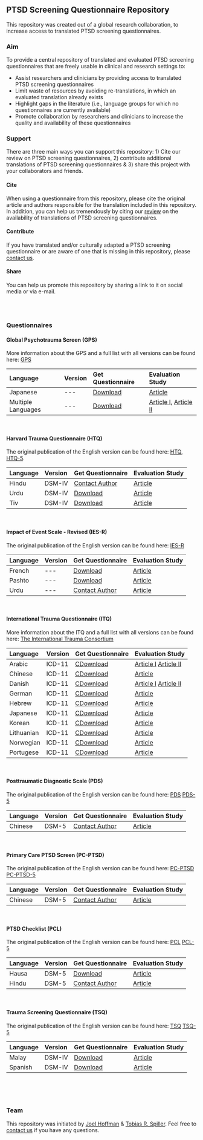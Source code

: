 
## PTSD Screening Questionnaire Repository

This repository was created out of a global research collaboration, to increase access to translated PTSD screening questionnaires. 

### Aim
To provide a central repository of translated and evaluated PTSD screening questionnaires that are freely usable in clinical and research settings to:

-	Assist researchers and clinicians by providing access to translated PTSD screening questionnaires
- Limit waste of resources by avoiding re-translations, in which an evaluated translation already exists
- Highlight gaps in the literature (i.e., language groups for which no questionnaires are currently available) 
- Promote collaboration by researchers and clinicians to increase the quality and availability of these questionnaires 

### Support
There are three main ways you can support this repository: 1) Cite our review  on PTSD screening questionnaires, 2) contribute additional translations of PTSD screening questionnaires & 3) share this project with your collaborators and friends.

#### Cite
When using a questionnaire from this repository, please cite the original article and authors responsible for the translation included in this repository. In addition, you can help us tremendously by citing our [review](ADD) on the availability of translations of PTSD screening questionnaires.

#### Contribute
If you have translated and/or culturally adapted a PTSD screening questionnaire or are aware of one that is missing in this repository, please [contact us](mailto:tobias.spiller@yale.edu).

#### Share
You can help us promote this repository by sharing a link to it on social media or via e-mail.

<br />
<br />

### Questionnaires
#### Global Psychotrauma Screen (GPS)
More information about the GPS and a full list with all versions can be found here: [GPS](https://de.global-psychotrauma.net/gps) 

| Language | Version | Get Questionnaire | Evaluation Study |
| :--- | :--- | :--- |  :--- |
| Japanese  | --- | [Download](https://de.global-psychotrauma.net/_files/ugd/893421_4f9d81b41cc7461a94b6128f09f5b28d.pdf) | [Article](https://www.tandfonline.com/doi/full/10.1080/20008198.2020.1810893) | 
| Multiple Languages  | --- | [Download](https://de.global-psychotrauma.net/gps) | [Article I](https://www.tandfonline.com/doi/full/10.1080/20008198.2020.1752504), [Article II](https://www.tandfonline.com/doi/full/10.1080/20008198.2021.1929754)| 
<br />


#### Harvard Trauma Questionnaire (HTQ)
The original publication of the English version can be found here: [HTQ](https://www.thelancet.com/journals/langlo/article/PIIS2214-109X(14)70196-2/fulltext), 
[HTQ-5](https://www.thelancet.com/journals/langlo/article/PIIS2214-109X(14)70196-2/fulltext).

| Language | Version | Get Questionnaire | Evaluation Study |
| :--- | :--- | :--- |  :--- |
| Hindu  | DSM-IV | [Contact Author](mailto:apatel@hsph.harvard.edu) | [Article](https://bmcwomenshealth.biomedcentral.com/articles/10.1186/s12905-022-01595-3) | 
| Urdu  | DSM-IV | [Download](https://osf.io/kwazs/) | [Article](https://journals.sagepub.com/doi/abs/10.1177/1363461518764487) | 
| Tiv  | DSM-IV | [Download](https://osf.io/ghcs8/) | [Article](https://www.tandfonline.com/doi/abs/10.1080/10615806.2017.1361936?journalCode=gasc20) | 

<br />


#### Impact of Event Scale - Revised (IES-R)
The original publication of the English version can be found here: [IES-R](https://www.thelancet.com/journals/langlo/article/PIIS2214-109X(14)70196-2/fulltext)

| Language | Version | Get Questionnaire | Evaluation Study |
| :--- | :--- | :--- |  :--- |
| French  | --- | [Download](https://journals.sagepub.com/doi/10.1177/070674370304800111?url_ver=Z39.88-2003&rfr_id=ori:rid:crossref.org&rfr_dat=cr_pub%20%200pubmed) | [Article](https://journals.sagepub.com/doi/10.1177/070674370304800111?url_ver=Z39.88-2003&rfr_id=ori:rid:crossref.org&rfr_dat=cr_pub%20%200pubmed) | 
| Pashto  | --- | [Download](https://osf.io/7q5my/) | [Article](https://www.asian-nursingresearch.com/article/S1976-1317(09)60020-7/pdf) | 
| Urdu  | --- | [Contact Author](mailto:Saleem.Tareen@northerntrust.hscni.net) | [Article](https://www.cambridge.org/core/journals/international-psychiatry/article/evaluation-of-an-urdu-version-of-the-impact-of-event-scale-revised/2CA3BF61B194F40F6C301ED8BF754FA6) | 

<br />


#### International Trauma Questionnaire (ITQ)
More information about the ITQ and a full list with all versions can be found here: [The International Trauma Consortium](https://www.traumameasuresglobal.com/itq) 

| Language | Version | Get Questionnaire | Evaluation Study |
| :--- | :--- | :--- |  :--- |
| Arabic | ICD-11 | [CDownload](https://www.traumameasuresglobal.com/_files/ugd/be25b4_cd992d204d744075a1c4429842960e84.pdf) | [Article I](https://www.cambridge.org/core/journals/global-mental-health/article/are-posttraumatic-stress-disorder-ptsd-and-complexptsd-distinguishable-within-a-treatmentseeking-sample-of-syrian-refugees-living-in-lebanon/096B22F9FED4C03CF297234DBB09FF0F) [Article II](https://onlinelibrary.wiley.com/doi/10.1111/acps.12973)| 
| Chinese  | ICD-11 | [CDownload](https://www.traumameasuresglobal.com/_files/ugd/be25b4_fa9c5f4850c547769adca6e7a32334d5.pdf) | [Article](https://www.tandfonline.com/doi/full/10.1080/20008198.2019.1608718) | 
| Danish  | ICD-11 | [CDownload](https://www.traumameasuresglobal.com/_files/ugd/be25b4_90a72d644c484b4eae5be68e58b65747.pdf) | [Article I](https://www.tandfonline.com/doi/full/10.1080/20008198.2021.1880747)  [Article II](https://www.tandfonline.com/doi/full/10.1080/20008198.2021.1894806)| 
| German | ICD-11 | [CDownload](https://www.traumameasuresglobal.com/_files/ugd/be25b4_542119c23f904aaf845c32d8eeeca9c9.pdf) | [Article](https://cpe.psychopen.eu/index.php/cpe/article/view/5501) | 
| Hebrew | ICD-11 | [CDownload](https://www.traumameasuresglobal.com/_files/ugd/be25b4_05b0e197335a41f3a557944d05457956.pdf) | [Article](https://www.sciencedirect.com/science/article/abs/pii/S0887618517305145?via%3Dihub) | 
| Japanese  | ICD-11 | [CDownload](https://www.traumameasuresglobal.com/_files/ugd/be25b4_9a5566d81e9049babc47567e661beb41.pdf) | [Article](https://www.tandfonline.com/doi/full/10.1080/20008198.2020.1717826) | 
| Korean | ICD-11 | [CDownload](https://www.traumameasuresglobal.com/_files/ugd/be25b4_d3c6a6f7d3c34712bb5c512e57f18fa9.pdf) | [Article](https://www.tandfonline.com/doi/abs/10.1080/10615806.2020.1839889?journalCode=gasc20) | 
| Lithuanian  | ICD-11 | [CDownload](https://www.traumameasuresglobal.com/_files/ugd/be25b4_b16790b6ee004fd5a7f4f2ac894d631e.pdf) | [Article](https://www.tandfonline.com/doi/full/10.1080/20008198.2017.1414559) | 
| Norwegian | ICD-11 | [CDownload](https://www.traumameasuresglobal.com/_files/ugd/be25b4_57a917f1452c44b8befd196a4fd8f5dd.pdf) | [Article](https://www.tandfonline.com/doi/full/10.1080/20008198.2020.1796187) | 
| Portugese  | ICD-11 | [CDownload](https://www.traumameasuresglobal.com/_files/ugd/be25b4_5ee5a5239b2a42d29576743b7e3229ff.pdf) | [Article](https://www.scielo.br/j/spmj/a/SvKMPZc4yCh6mqnGNWKbgdN/?lang=en) | 

<br />


#### Posttraumatic Diagnostic Scale (PDS)
The original publication of the English version can be found here: [PDS](https://www.thelancet.com/journals/langlo/article/PIIS2214-109X(14)70196-2/fulltext)
[PDS-5](https://www.thelancet.com/journals/langlo/article/PIIS2214-109X(14)70196-2/fulltext)

| Language | Version | Get Questionnaire | Evaluation Study |
| :--- | :--- | :--- |  :--- |
| Chinese  | DSM-5 | [Contact Author](mailto:suyijen@ntu.edu.tw) | [Article](https://www.sciencedirect.com/science/article/abs/pii/S088761852030075X) | 

<br />


#### Primary Care PTSD Screen (PC-PTSD)
The original publication of the English version can be found here: [PC-PTSD](https://www.thelancet.com/journals/langlo/article/PIIS2214-109X(14)70196-2/fulltext)
[PC-PTSD-5](https://www.thelancet.com/journals/langlo/article/PIIS2214-109X(14)70196-2/fulltext)

| Language | Version | Get Questionnaire | Evaluation Study |
| :--- | :--- | :--- |  :--- |
| Chinese  | DSM-5 | [Contact Author](mailto:andyhwfung@gmail.com) | [Article](https://www.tandfonline.com/doi/full/10.1080/26408066.2019.1676858) | 

<br />


#### PTSD Checklist (PCL)
The original publication of the English version can be found here: [PCL](https://www.thelancet.com/journals/langlo/article/PIIS2214-109X(14)70196-2/fulltext)
[PCL-5](https://www.thelancet.com/journals/langlo/article/PIIS2214-109X(14)70196-2/fulltext)

| Language | Version | Get Questionnaire | Evaluation Study |
| :--- | :--- | :--- |  :--- |
| Hausa  | DSM-5 | [Download](https://osf.io/6bwau/) | [Article](https://link.springer.com/article/10.1007/s11469-021-00527-w) | 
| Hindu  | DSM-5 | [Contact Author](mailto:apatel@hsph.harvard.edu) | [Article](https://bmcwomenshealth.biomedcentral.com/articles/10.1186/s12905-022-01595-3) | 

<br />



#### Trauma Screening Questionnaire (TSQ)
The original publication of the English version can be found here: [TSQ](https://www.thelancet.com/journals/langlo/article/PIIS2214-109X(14)70196-2/fulltext)
[TSQ-5](https://www.thelancet.com/journals/langlo/article/PIIS2214-109X(14)70196-2/fulltext)

| Language | Version | Get Questionnaire | Evaluation Study |
| :--- | :--- | :--- |  :--- |
| Malay  | DSM-IV | [Download](https://d1wqtxts1xzle7.cloudfront.net/38374621/IMJ_2014_216536-8_TSQ-with-cover-page-v2.pdf?Expires=1654536053&Signature=a2-SGwSAu3CLtofzAI6fmzN9TovMFd91F5QWbLfywV~EZfj8ECOlLDW7ap4hPpY15QOK2xkcnu95dAnF6X1WjBvMmD1XSY3jFdFf4ObNoiehEZ17ocSe94BrkT4X5ockicoGWQQv1HnDT0VSNuMkR960QMXAmfhQnb4luOExcGgqeT37HhS39lhTfiOzCGepnEd1wvuzGFHUTyLrUlkndY~j4oToHfZiNqmYiCY8jFbF2Xv4zDIkiHP4Mdc92dX9A8vhB7aYTJbq4aTa3wSHmAKRotq3~0dzNyuN9RT~HTUY8RTUxwtvAqnZf0C5Ch9YSEOgITre1MeZ7Mq5VAY3tg__&Key-Pair-Id=APKAJLOHF5GGSLRBV4ZA) | [Article](https://d1wqtxts1xzle7.cloudfront.net/38374621/IMJ_2014_216536-8_TSQ-with-cover-page-v2.pdf?Expires=1654536053&Signature=a2-SGwSAu3CLtofzAI6fmzN9TovMFd91F5QWbLfywV~EZfj8ECOlLDW7ap4hPpY15QOK2xkcnu95dAnF6X1WjBvMmD1XSY3jFdFf4ObNoiehEZ17ocSe94BrkT4X5ockicoGWQQv1HnDT0VSNuMkR960QMXAmfhQnb4luOExcGgqeT37HhS39lhTfiOzCGepnEd1wvuzGFHUTyLrUlkndY~j4oToHfZiNqmYiCY8jFbF2Xv4zDIkiHP4Mdc92dX9A8vhB7aYTJbq4aTa3wSHmAKRotq3~0dzNyuN9RT~HTUY8RTUxwtvAqnZf0C5Ch9YSEOgITre1MeZ7Mq5VAY3tg__&Key-Pair-Id=APKAJLOHF5GGSLRBV4ZA) | 
| Spanish  | DSM-IV | [Download](https://osf.io/e5wzb/) | [Article](https://www.australiancriticalcare.com/article/S1036-7314(17)30322-3/fulltext) | 

<br />
<br />
<br />


### Team
This repository was initiated by [Joel Hoffman](https://www.rtrp-research.com/joel-hoffman) & [Tobias R. Spiller](https://www.ptsdstresslab.org/lab-members). Feel free to [contact us](mailto:tobias.spiller@yale.edu) if you have any questions.
